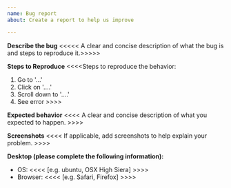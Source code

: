 ```yaml
---
name: Bug report
about: Create a report to help us improve

---
```


**Describe the bug**
<<<<< A clear and concise description of what the bug is and steps to reproduce it.>>>>>


**Steps to Reproduce**
<<<<Steps to reproduce the behavior:
1. Go to '...'
2. Click on '....'
3. Scroll down to '....'
4. See error >>>>

**Expected behavior**
<<<< A clear and concise description of what you expected to happen. >>>>

**Screenshots**
<<<< If applicable, add screenshots to help explain your problem. >>>>

**Desktop (please complete the following information):**
 - OS: <<<< [e.g. ubuntu, OSX High Siera] >>>>
 - Browser: <<<< [e.g. Safari, Firefox] >>>>
